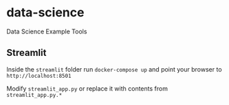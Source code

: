 # data-science

Data Science Example Tools

## Streamlit

Inside the `streamlit` folder run `docker-compose up` and point your browser to `http://localhost:8501`

Modify `streamlit_app.py` or replace it with contents from `streamlit_app.py.*`


